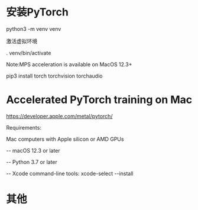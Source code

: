# 安装PyTorch

python3 -m venv venv

激活虚拟环境 

. venv/bin/activate

Note:MPS acceleration is available on MacOS 12.3+

pip3 install torch torchvision torchaudio

# Accelerated PyTorch training on Mac
https://developer.apple.com/metal/pytorch/

Requirements:

Mac computers with Apple silicon or AMD GPUs

-- macOS 12.3 or later

-- Python 3.7 or later

-- Xcode command-line tools: xcode-select --install

# 其他
